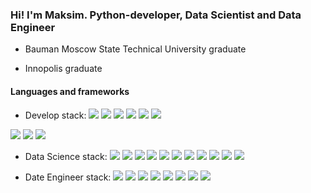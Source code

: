 ### Hi! I'm Maksim. Python-developer, Data Scientist and Data Engineer

- Bauman Moscow State Technical University graduate

- Innopolis graduate

#### Languages and frameworks

- Develop stack: 
![](https://img.shields.io/badge/Python-blue)
![](https://img.shields.io/badge/Django-blue)
![](https://img.shields.io/badge/Django_REST_Framework-blue)
![](https://img.shields.io/badge/FastAPI-blue)
![](https://img.shields.io/badge/Postgresql-blue)
![](https://img.shields.io/badge/NoSQL-blue)

![](https://img.shields.io/badge/Docker-blue)
![](https://img.shields.io/badge/Linux-blue)
![](https://img.shields.io/badge/Java-blue)


- Data Science stack: 
![](https://img.shields.io/badge/-Scikit--Learn-blue)
![](https://img.shields.io/badge/TensorFlow-blue)
![](https://img.shields.io/badge/Keras-blue)
![](https://img.shields.io/badge/pandas-blue)
![](https://img.shields.io/badge/OpenCV-blue)
![](https://img.shields.io/badge/Pytorch-blue)
![](https://img.shields.io/badge/numpy-blue)
![](https://img.shields.io/badge/NLP-blue)
![](https://img.shields.io/badge/matplotlib-blue)
![](https://img.shields.io/badge/seaborn-blue)
![](https://img.shields.io/badge/surprise-blue)

- Date Engineer stack: 
![](https://img.shields.io/badge/Postgresql-blue)
![](https://img.shields.io/badge/Docker-blue)
![](https://img.shields.io/badge/Linux-blue)
![](https://img.shields.io/badge/DWH-blue)
![](https://img.shields.io/badge/Hadoop-blue)
![](https://img.shields.io/badge/Apach_Spark-blue)
![](https://img.shields.io/badge/Airflow-blue)
![](https://img.shields.io/badge/MongoDB-blue)

